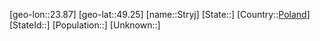 ﻿---
location: [49.25,23.87]
type: City
tags:
- geo/City


SpocWebEntityId: 34629
isDeleted: false
confidential: public

---
[geo-lon::23.87]
[geo-lat::49.25]
[name::Stryj]
[State::]
[Country::[Poland](geo/Continent/Europe/Poland.md)]
[StateId::]
[Population::]
[Unknown::]

